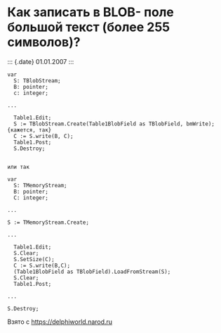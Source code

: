 Как записать в BLOB- поле большой текст (более 255 символов)?
=============================================================

::: {.date}
01.01.2007
:::

    var
      S: TBlobStream;
      B: pointer;
      c: integer;
     
    ...
     
      Table1.Edit;
      S := TBlobStream.Create(Table1BlobField as TBlobField, bmWrite); {кажется, так}
      C := S.write(B, C);
      Table1.Post;
      S.Destroy;
     
     
    или так 
     
    var
      S: TMemoryStream;
      B: pointer;
      C: integer;
     
    ...
     
    S := TMemoryStream.Create;
     
    ...
     
      Table1.Edit;
      S.Clear;
      S.SetSize(C);
      C := S.write(B,C);
      (Table1BlobField as TBlobField).LoadFromStream(S);
      S.Clear;
      Table1.Post;
     
    ...
     
    S.Destroy;

Взято с <https://delphiworld.narod.ru>
